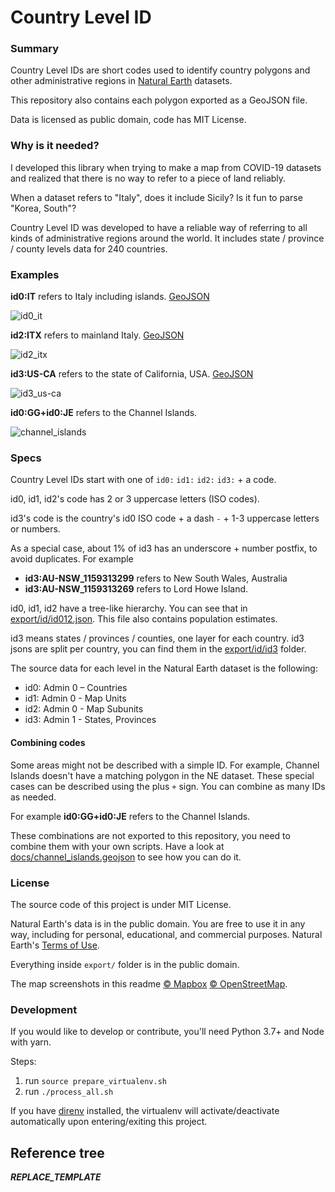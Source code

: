 # Country Level ID
### Summary

Country Level IDs are short codes used to identify country polygons and other administrative regions in [Natural Earth](https://www.naturalearthdata.com/) datasets.

This repository also contains each polygon exported as a GeoJSON file.

Data is licensed as public domain, code has MIT License.



### Why is it needed?

I developed this library when trying to make a map from COVID-19 datasets and realized that there is no way to refer to a piece of land reliably.

When a dataset refers to "Italy", does it include Sicily? Is it fun to parse "Korea, South"?

Country Level ID was developed to have a reliable way of referring to all kinds of administrative regions around the world. It includes state / province / county levels data for 240 countries.



### Examples

**id0:IT** refers to Italy including islands. [GeoJSON](export/geojson/id0/it.geojson)

![id0_it](docs/id0_it.png)

**id2:ITX** refers to mainland Italy. [GeoJSON](export/geojson/id2/itx.geojson)

![id2_itx](docs/id2_itx.png)

**id3:US-CA** refers to the state of California, USA. [GeoJSON](export/geojson/id3/us/ca.geojson)

![id3_us-ca](docs/id3_us-ca.png)

**id0:GG+id0:JE** refers to the Channel Islands.

![channel_islands](docs/channel_islands.png)



### Specs

Country Level IDs start with one of `id0:` `id1:` `id2:` `id3:` + a code.

id0, id1, id2's code has 2 or 3 uppercase letters (ISO codes).

id3's code is the country's id0 ISO code + a dash `-`  + 1-3 uppercase letters or numbers.

As a special case, about 1% of id3 has an underscore + number postfix, to avoid duplicates. For example

- **id3:AU-NSW_1159313299** refers to New South Wales, Australia
- **id3:AU-NSW_1159313269** refers to Lord Howe Island.

id0, id1, id2 have a tree-like hierarchy. You can see that in [export/id/id012.json](export/id/id012.json). This file also contains population estimates.

id3 means states / provinces / counties, one layer for each country. id3 jsons are split per country, you can find them in the [export/id/id3](export/id/id3) folder.

The source data for each level in the Natural Earth dataset is the following:

- id0: Admin 0 – Countries
- id1: Admin 0 - Map Units
- id2: Admin 0 - Map Subunits
- id3: Admin 1 - States, Provinces



#### Combining codes

Some areas might not be described with a simple ID. For example, Channel Islands doesn't have a matching polygon in the NE dataset. These special cases can be described using the plus `+` sign. You can combine as many IDs as needed.

For example **id0:GG+id0:JE** refers to the Channel Islands.

These combinations are not exported to this repository, you need to combine them with your own scripts. Have a look at [docs/channel_islands.geojson](docs/channel_islands.geojson) to see how you can do it.



### License

The source code of this project is under MIT License.

Natural Earth's data is in the public domain. You are free to use it in any way, including for personal, educational, and commercial purposes. Natural Earth's [Terms of Use](https://www.naturalearthdata.com/about/terms-of-use/).

Everything inside `export/` folder is in the public domain.

The map screenshots in this readme [© Mapbox](https://www.mapbox.com/about/maps/) [© OpenStreetMap](https://openstreetmap.org/about/).

### Development

If you would like to develop or contribute, you'll need Python 3.7+ and Node with yarn.

Steps:

1. run `source prepare_virtualenv.sh`
2. run `./process_all.sh`

If you have [direnv](https://direnv.net/) installed, the virtualenv will activate/deactivate automatically upon entering/exiting this project.





## Reference tree

___REPLACE_TEMPLATE___



